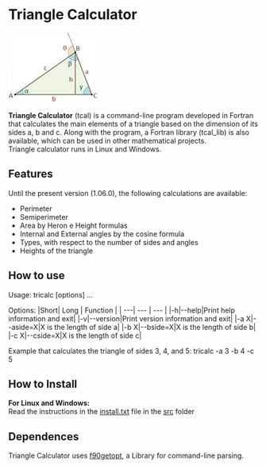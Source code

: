 # Triangle Calculator
![Triangle calculator - Elements of triangle](https://github.com/JoseCintra/CLIMathUtils/blob/main/tcal/triangle_tcal.png)

**Triangle Calculator** (tcal) is a command-line program developed in Fortran that calculates the main elements of a triangle based on the dimension of its sides a, b and c. Along with the program, a Fortran library (tcal_lib) is also available, which can be used in other mathematical projects.  
Triangle calculator runs in Linux and Windows.

## Features
Until the present version (1.06.0), the following calculations are available:
* Perimeter
* Semiperimeter
* Area by Heron e Height formulas
* Internal and External angles by the cosine formula
* Types, with respect to the number of sides and angles
* Heights of the triangle 

## How to use

Usage: tricalc [options] …

Options:
|Short| Long | Function |
| ---| --- | --- |
|-h|--help|Print help information and exit|
|-v|--version|Print version information and exit|
|-a X|--aside=X|X is the length of side a|
|-b X|--bside=X|X is the length of side b|
|-c X|--cside=X|X is the length of side c|

Example that calculates the triangle of sides 3, 4, and 5:
tricalc -a 3 -b 4 -c 5 

## How to Install
**For Linux and Windows:**  
Read the instructions in the [install.txt](https://github.com/JoseCintra/CLIMathUtils/blob/main/tcal/src/install.txt) file in the [src](https://github.com/JoseCintra/CLIMathUtils/tree/main/tcal/src) folder  

## Dependences
Triangle Calculator uses [f90getopt](https://github.com/haniibrahim/f90getopt), a Library for command-line parsing.  

